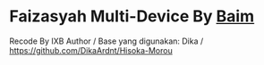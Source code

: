 # Faizasyah Multi-Device By <a href=https://wa.me/6282116264825>Baim</a>
Recode By IXB
Author / Base yang digunakan: Dika / https://github.com/DikaArdnt/Hisoka-Morou
